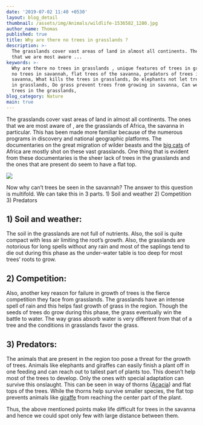 ```yaml
---
date: '2019-07-02 11:40 +0530'
layout: blog_detail
thumbnail: /assets/img/Animals/wildlife-1536582_1280.jpg
author_name: Thomas
published: true
title: Why are there no trees in grasslands ?
description: >-
  The grasslands cover vast areas of land in almost all continents. The ones
  that we are most aware ...
keywords: >-
  Why are there no trees in grasslands , unique features of trees in grasslands,
  no trees in savannah, flat trees of the savanna, pradators of trees in
  savanna, What kills the trees in grasslands, Do elephants not let trees grow
  in grasslands, Do grass prevent trees from growing in savanna, Can we plant
  trees in the grasslands,  
blog_category: Nature
main: true
---
```


The grasslands cover vast areas of land in almost all continents. The ones that we are most aware of , are the grasslands of Africa, the savanna in particular. This has been made more familiar because of the numerous programs in discovery and national geographic platforms. The documentaries on the great migration of wilder beasts and the [big cats](https://www.toknowisgood.com/2018/10/27/wild-cats.html) of Africa are mostly shot on these vast grasslands. One thing that is evident from these documentaries is the sheer lack of trees in the grasslands and the ones that are present do seem to have a flat top.

![]({{site.baseurl}}/assets/img/Animals/wildlife-1536577_1280.jpg)


Now why can’t trees be seen in the savannah? The answer to this question is multifold. We can take this in 3 parts. 1) Soil and weather 2) Competition 3) Predators

## 1) Soil and weather:
The soil in the grasslands are not full of nutrients. Also, the soil is quite compact with less air limiting the root’s growth. Also, the grasslands are notorious for long spells without any rain and most of the saplings tend to die out during this phase as the under-water table is too deep for most trees’ roots to grow.

## 2) Competition:
Also, another key reason for failure in growth of trees is the fierce competition they face from grasslands. The grasslands have an intense spell of rain and this helps fast growth of grass in the region. Though the seeds of trees do grow during this phase, the grass eventually win the battle to water. The way grass absorb water is very different from that of a tree and the conditions in grasslands favor the grass.

## 3) Predators:
The animals that are present in the region too pose a threat for the growth of trees. Animals like elephants and giraffes can easily finish a plant off in one feeding and can reach out to tallest part of plants too. This doesn’t help most of the trees to develop. Only the ones with special adaptation can survive this onslaught. This can be seen in way of thorns ([Acacia](https://en.wikipedia.org/wiki/Acacia)) and flat tops of the trees. While the thorns help survive smaller species, the flat top prevents animals like [giraffe](https://en.wikipedia.org/wiki/Giraffe) from reaching the center part of the plant.

Thus, the above mentioned points make life difficult for trees in the savanna and hence we could spot only few with large distance between them.
